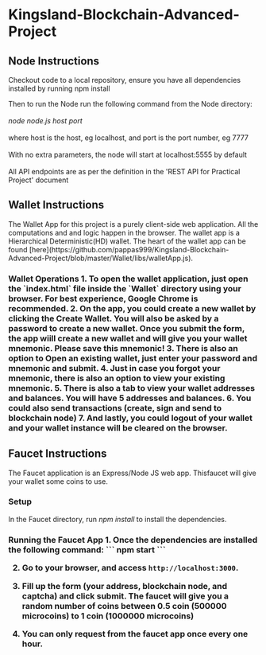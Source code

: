 # Kingsland-Blockchain-Advanced-Project

<h2> Node Instructions</h2>
Checkout code to a local repository, ensure you have all dependencies installed by running npm install<BR>

Then to run the Node run the following command from the Node directory:<BR><BR>
<i>node node.js host port</i><br><BR>
where host is the host, eg localhost, and port is the port number, eg 7777<br><BR>
With no extra parameters, the node will start at localhost:5555 by default<BR><br>
All API endpoints are as per the definition in the 'REST API for Practical Project' document

<h2> Wallet Instructions </h2>
The Wallet App for this project is a purely client-side web application. All the computations and and logic happen in the browser.
The wallet app is a Hierarchical Deterministic(HD) wallet. The heart of the wallet app can be found [here](https://github.com/pappas999/Kingsland-Blockchain-Advanced-Project/blob/master/Wallet/libs/walletApp.js).

<h3> Wallet Operations
1. To open the wallet application, just open the `index.html` file inside the `Wallet` directory using your browser. For best experience, Google Chrome is recommended.
2. On the app, you could create a new wallet by clicking the Create Wallet. You will also be asked by a password to create a new wallet. Once you submit the form, the app wiill create a new wallet and will give you your wallet mnemonic. Please save this mnemonic!
3. There is also an option to Open an existing wallet, just enter your password and mnemonic and submit.
4. Just in case you forgot your mnemonic, there is also an option to view your existing mnemonic.
5. There is also a tab to view your wallet addresses and balances. You will have 5 addresses and balances.
6. You could also send transactions (create, sign and send to blockchain node)
7. And lastly, you could logout of your wallet and your wallet instance will be cleared on the browser.


<h2> Faucet Instructions</h2>
The Faucet application is an Express/Node JS web app. Thisfaucet will give your wallet some coins to use.

<h3> Setup </h3>
In the Faucet directory, run <i>npm install</i> to install the dependencies.

<h3> Running the Faucet App
1. Once the dependencies are installed the following command:
```
npm start
```

2. Go to your browser, and access `http://localhost:3000`.

3. Fill up the form (your address, blockchain node, and captcha) and click submit. The faucet will give you a random number of coins between 0.5 coin (500000 microcoins) to 1 coin (1000000 microcoins)

4. You can only request from the faucet app once every one hour.
